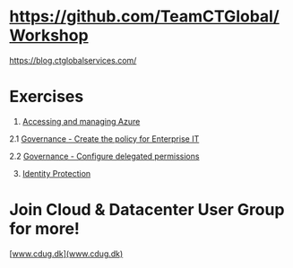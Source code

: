 # https://github.com/TeamCTGlobal/Workshop

https://blog.ctglobalservices.com/

# Exercises 
1. [Accessing and managing Azure](Accessing%20and%20Managing%20Azure.md)

2.1 [Governance - Create the policy for Enterprise IT](https://github.com/Microsoft/MCW-Enterprise-ready-cloud/blob/master/Hands-on%20lab/HOL%20step-by-step%20-%20Enterprise-ready%20cloud.md#solution-architecture)

2.2 [Governance - Configure delegated permissions](https://github.com/Microsoft/MCW-Enterprise-ready-cloud/blob/master/Hands-on%20lab/HOL%20step-by-step%20-%20Enterprise-ready%20cloud.md#exercise-2-configure-delegated-permissions)

3. [Identity Protection](/Identity%20Protection/Identity%20Protection.md)



# Join Cloud & Datacenter User Group for more! 
[www.cdug.dk](www.cdug.dk)
